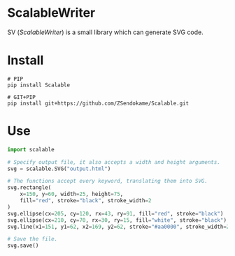 # ScalableWriter
SV (*ScalableWriter*) is a small library which can generate SVG code.

# Install
```
# PIP
pip install Scalable

# GIT+PIP
pip install git+https://github.com/ZSendokame/Scalable.git
```

# Use
```py
import scalable

# Specify output file, it also accepts a width and height arguments.
svg = scalable.SVG("output.html")

# The functions accept every keyword, translating them into SVG.
svg.rectangle(
    x=150, y=60, width=25, height=75,
    fill="red", stroke="black", stroke_width=2
)
svg.ellipse(cx=205, cy=120, rx=43, ry=91, fill="red", stroke="black")
svg.ellipse(cx=210, cy=70, rx=30, ry=15, fill="white", stroke="black")
svg.line(x1=151, y1=62, x2=169, y2=62, stroke="#aa0000", stroke_width=2)

# Save the file.
svg.save()
```